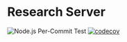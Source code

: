 # Research Server

![Node.js Per-Commit Test](https://github.com/mmgfrcs/research-server/workflows/Node.js%20Per-Commit%20Test/badge.svg?branch=develop)
[![codecov](https://codecov.io/gh/mmgfrcs/research-server/branch/develop/graph/badge.svg)](https://codecov.io/gh/mmgfrcs/research-server)

